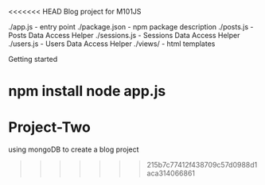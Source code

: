<<<<<<< HEAD
Blog project for M101JS

./app.js - entry point
./package.json - npm package description
./posts.js - Posts Data Access Helper
./sessions.js - Sessions Data Access Helper
./users.js - Users Data Access Helper
./views/ - html templates

Getting started

npm install
node app.js
=======
# Project-Two
using mongoDB to create a blog project
>>>>>>> 215b7c77412f438709c57d0988d1aca314066861
